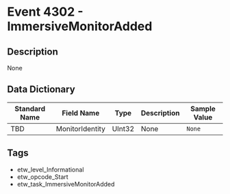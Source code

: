 # Event 4302 - ImmersiveMonitorAdded

## Description
None

## Data Dictionary
|Standard Name|Field Name|Type|Description|Sample Value|
|---|---|---|---|---|
|TBD|MonitorIdentity|UInt32|None|`None`|

## Tags
* etw_level_Informational
* etw_opcode_Start
* etw_task_ImmersiveMonitorAdded